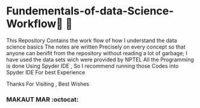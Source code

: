 # Fundementals-of-data-Science-Workflow🚀 🤘
This Repository Contains the work flow of how I understand the data science basics 
The notes are written Precisely on every concept so that anyone can benifit from the repository without reading a lot of garbage;
I have used the data sets wich were provided by NPTEL
All the Programming is done Using Spyder IDE , So I recommend running those Codes into Spyder IDE For best Experience

Thanks For Visiting , Best Wishes

### MAKAUT MAR  :octocat: 


